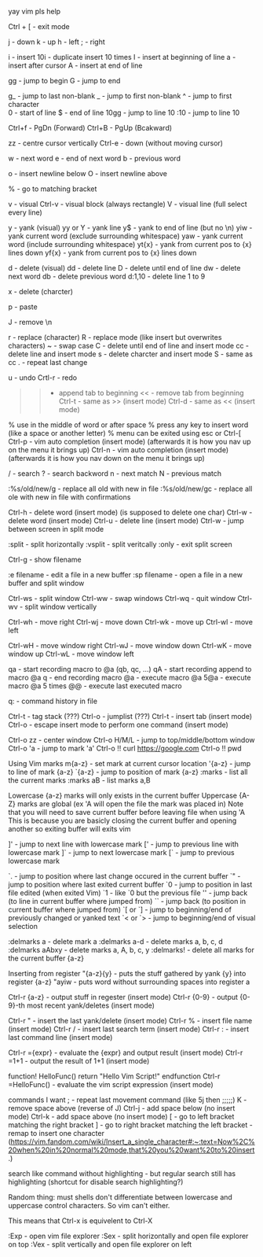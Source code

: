 yay vim pls help

Ctrl + [ - exit mode

j - down
k - up
h - left
; - right

i - insert
10i - duplicate insert 10 times
I - insert at beginning of line
a - insert after cursor
A - insert at end of line

gg - jump to begin
G - jump to end

g_ - jump to last non-blank
_ - jump to first non-blank
^ - jump to first character			
0 - start of line
$ - end of line
10gg - jump to line 10
:10 - jump to line 10

Ctrl+f - PgDn (Forward)
Ctrl+B - PgUp (Bcakward)

zz - centre cursor vertically
Ctrl-e - down (without moving cursor)

w - next word
e - end of next word
b - previous word

o - insert newline below
O - insert newline above

% - go to matching bracket

v - visual
Ctrl-v - visual block (always rectangle)
V - visual line (full select every line)

y - yank (visual)
yy or Y - yank line
y$ - yank to end of line (but no \n)
yiw - yank current word (exclude surrounding whitespace)
yaw - yank current word (include surrounding whitespace)
yt{x} - yank from current pos to {x} lines down
yf{x} - yank from current pos to {x} lines down

d - delete (visual)
dd - delete line
D - delete until end of line
dw - delete next word
db - delete previous word
d:1,10 - delete line 1 to 9

x - delete (charcter)

p - paste

J - remove \n

r - replace (character)
R - replace mode (like insert but overwrites characters)
~ - swap case
C - delete until end of line and insert mode
cc - delete line and insert mode
s - delete charcter and insert mode
S - same as cc
. - repeat last change

u - undo
Crtl-r - redo

>> - append tab to beginning
<< - remove tab from beginning
Ctrl-t - same as >> (insert mode)
Ctrl-d - same as << (insert mode)

% use in the middle of word or after space
% press any key to insert word (like a space or another letter)
% menu can be exited using esc or Ctrl-[
Ctrl-p - vim auto completion (insert mode) (afterwards it is how you nav up on the menu it brings up)
Ctrl-n - vim auto completion (insert mode) (afterwards it is how you nav down on the menu it brings up)

/ - search
? - search backword
n - next match
N - previous match

:%s/old/new/g - replace all old with new in file
:%s/old/new/gc - replace all ole with new in file with confirmations

Ctrl-h - delete word (insert mode) (is supposed to delete one char)
Ctrl-w - delete word (insert mode)
Ctrl-u - delete line (insert mode)
Ctrl-w - jump between screen in split mode

:split - split horizontally
:vsplit - split veritcally
:only - exit split screen

Ctrl-g - show filename

:e filename - edit a file in a new buffer
:sp filename - open a file in a new buffer and split window

Ctrl-ws - split window
Ctrl-ww - swap windows
Ctrl-wq - quit window
Ctrl-wv - split window vertically

Ctrl-wh - move right
Ctrl-wj - move down
Ctrl-wk - move up
Ctrl-wl - move left

Ctrl-wH - move window right
Ctrl-wJ - move window down
Ctrl-wK - move window up
Ctrl-wL - move window left

qa - start recording macro to @a (qb, qc, ...)
qA - start recording append to macro @a
q - end recording macro
@a - execute macro @a
5@a - execute macro @a 5 times
@@ - execute last executed macro

q: - command history in file


Ctrl-t - tag stack (???)
Ctrl-o - jumplist (???)
Ctrl-t - insert tab (insert mode)
Ctrl-o - escape insert mode to perform one command (insert mode)

Ctrl-o zz - center window
Ctrl-o H/M/L - jump to top/middle/bottom window
Ctrl-o 'a - jump to mark 'a'
Ctrl-o !! curl https://google.com
Ctrl-o !! pwd


Using Vim marks
m{a-z} - set mark at current cursor location
'{a-z} - jump to line of mark {a-z}
\`{a-z} - jump to position of mark {a-z}
:marks - list all the current marks
:marks aB - list marks a,B

Lowercase {a-z} marks will only exists in the current buffer
Uppercase {A-Z} marks are global (ex 'A will open the file the mark was placed in)
Note that you will need to save current buffer before leaving file when using 'A
This is because you are basicly closing the current buffer and opening another
so exiting buffer will exits vim 

]' - jump to next line with lowercase mark
[' - jump to previous line with lowercase mark
]\` - jump to next lowercase mark
[\` - jump to previous lowercase mark

\`. - jump to position where last change occured in the current buffer
\`" - jump to position where last exited current buffer
\`0 - jump to position in last file edited (when exited Vim)
\`1 - like \`0 but the previous file
'' - jump back (to line in current buffer where jumped from)
\`\` - jump back (to position in current buffer where jumped from)
\`[ or \`] - jump to beginning/end of previously changed or yanked text
\`< or \`> - jump to beginning/end of visual selection

:delmarks a - delete mark a
:delmarks a-d - delete marks a, b, c, d
:delmarks aAbxy - delete marks a, A, b, c, y
:delmarks! - delete all marks for the current buffer {a-z}



Inserting from register
"{a-z}{y} - puts the stuff gathered by yank {y} into register {a-z}
"ayiw - puts word without surrounding spaces into register a

Ctrl-r {a-z} - output stuff in regester (insert mode)
Ctrl-r {0-9} - output {0-9}-th most recent yank/deletes (insert mode)

Ctrl-r " - insert the last yank/delete (insert mode)
Ctrl-r % - insert file name (insert mode)
Ctrl-r / - insert last search term (insert mode)
Ctrl-r : - insert last command line (insert mode)

Ctrl-r ={expr} - evaluate the {expr} and output result (insert mode)
Ctrl-r =1+1 - output the result of 1+1 (insert mode)

function! HelloFunc()
	return "Hello Vim Script!"
endfunction
Ctrl-r =HelloFunc() - evaluate the vim script expression (insert mode)




commands I want
; - repeat last movement command (like 5j then ;;;;;)
K - remove space above (reverse of J)
Ctrl-j - add space below (no insert mode)
Ctrl-k - add space above (no insert mode)
[ - go to left bracket matching the right bracket
] - go to right bracket matching the left bracket
<Space> - remap to insert one character (https://vim.fandom.com/wiki/Insert_a_single_character#:~:text=Now%2C%20when%20in%20normal%20mode,that%20you%20want%20to%20insert.)

search like command without highlighting - but regular search still has highlighting (shortcut for disable search highlighting?)




Random thing: must shells don't differentiate between lowercase and uppercase control characters. So vim can't either.

This means that Ctrl-x is equivelent to Ctrl-X



:Exp - open vim file explorer
:Sex - split horizontally and open file explorer on top
:Vex - split vertically and open file explorer on left
